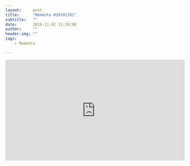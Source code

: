 ```yaml
---
layout:     post
title:      "Memento #20191101"
subtitle:   ""
date:       2019-11-01 11:30:00
author:     ""
header-img: ""
tags:
    - Memento

---
```

<!-- more --> 
<iframe width="560" height="315" src="https://www.youtube.com/embed/9BpEkJDvyDA" frameborder="0" allow="accelerometer; autoplay; encrypted-media; gyroscope; picture-in-picture" allowfullscreen></iframe>
